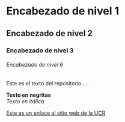# Encabezado de nivel 1

## Encabezado de nivel 2

### Encabezado de nivel 3

###### Encabezado de nivel 6


Este es el texto del repositorio.....  

**Texto en negritas**  
*Texto en itálica*  

[Este es un enlace al sitio web de la UCR](https://www.ucr.ac.cr/)

